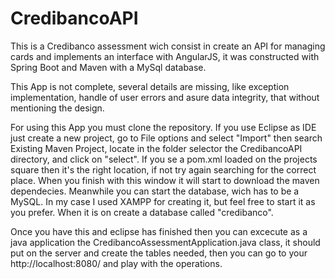 # CredibancoAPI
This is a Credibanco assessment wich consist in create an API for managing cards and implements an interface with AngularJS, it was constructed with Spring Boot and Maven with a MySql database.


This App is not complete, several details are missing, like exception implementation, handle of user errors and asure data integrity, that without mentioning the design.



For using this App you must clone the repository. If you use Eclipse as IDE just create a new project, go to File options and select "Import" then search Existing Maven Project, locate in the folder selector the CredibancoAPI directory, and click on "select". If you se a pom.xml loaded on the projects square then it's the right location, if not try again searching for the correct place. When you finish with this window it will start to download the maven dependecies. Meanwhile you can start the database, wich has to be a MySQL. In my case I used XAMPP for creating it, but feel free to start it as you prefer. When it is on create a database called "credibanco". 

Once you have this and eclipse has finished then you can excecute as a java application the CredibancoAssessmentApplication.java class, it should put on the server and create the tables needed, then you can go to your http://localhost:8080/ and play with the operations.
